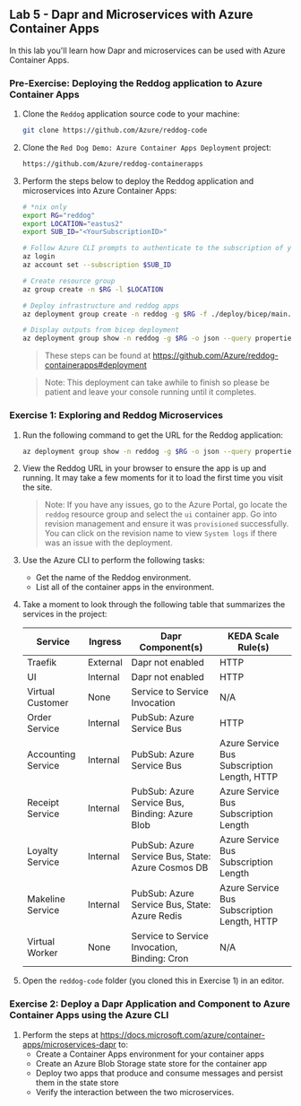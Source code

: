 ## Lab 5 - Dapr and Microservices with Azure Container Apps

In this lab you'll learn how Dapr and microservices can be used with Azure Container Apps.

### Pre-Exercise: Deploying the Reddog application to Azure Container Apps

1. Clone the `Reddog` application source code to your machine:

    ```bash
    git clone https://github.com/Azure/reddog-code
    ```

1. Clone the `Red Dog Demo: Azure Container Apps Deployment` project:

    ```bash
    https://github.com/Azure/reddog-containerapps
    ```
 
1. Perform the steps below to deploy the Reddog application and microservices into Azure Container Apps:

    ```bash
    # *nix only
    export RG="reddog"
    export LOCATION="eastus2"
    export SUB_ID="<YourSubscriptionID>"

    # Follow Azure CLI prompts to authenticate to the subscription of your choice
    az login
    az account set --subscription $SUB_ID

    # Create resource group
    az group create -n $RG -l $LOCATION

    # Deploy infrastructure and reddog apps
    az deployment group create -n reddog -g $RG -f ./deploy/bicep/main.bicep

    # Display outputs from bicep deployment
    az deployment group show -n reddog -g $RG -o json --query properties.outputs.urls.value
    ```

    > These steps can be found at https://github.com/Azure/reddog-containerapps#deployment

    > Note: This deployment can take awhile to finish so please be patient and leave your console running until it completes.

### Exercise 1: Exploring and Reddog Microservices

1. Run the following command to get the URL for the Reddog application:

    ```bash
    az deployment group show -n reddog -g $RG -o json --query properties.outputs.urls.value
    ```

1. View the Reddog URL in your browser to ensure the app is up and running. It may take a few moments for it to load the first time you visit the site.

    > Note: If you have any issues, go to the Azure Portal, go locate the `reddog` resource group and select the `ui` container app. Go into revision management and ensure it was `provisioned` successfully. You can click on the revision name to view `System logs` if there was an issue with the deployment.

1. Use the Azure CLI to perform the following tasks:
    - Get the name of the Reddog environment.
    - List all of the container apps in the environment.

1. Take a moment to look through the following table that summarizes the services in the project:

    | Service          | Ingress |  Dapr Component(s) | KEDA Scale Rule(s) |
    |------------------|---------|--------------------|--------------------|
    | Traefik | External | Dapr not enabled | HTTP |
    | UI | Internal | Dapr not enabled | HTTP |
    | Virtual Customer | None | Service to Service Invocation | N/A |
    | Order Service | Internal | PubSub: Azure Service Bus | HTTP |
    | Accounting Service | Internal | PubSub: Azure Service Bus | Azure Service Bus Subscription Length, HTTP |
    | Receipt Service | Internal | PubSub: Azure Service Bus, Binding: Azure Blob | Azure Service Bus Subscription Length |
    | Loyalty Service | Internal | PubSub: Azure Service Bus, State: Azure Cosmos DB | Azure Service Bus Subscription Length |
    | Makeline Service | Internal | PubSub: Azure Service Bus, State: Azure Redis | Azure Service Bus Subscription Length, HTTP |
    | Virtual Worker | None | Service to Service Invocation, Binding: Cron | N/A |

1. Open the `reddog-code` folder (you cloned this in Exercise 1) in an editor.

### Exercise 2: Deploy a Dapr Application and Component to Azure Container Apps using the Azure CLI

1. Perform the steps at https://docs.microsoft.com/azure/container-apps/microservices-dapr to:
    - Create a Container Apps environment for your container apps
    - Create an Azure Blob Storage state store for the container app
    - Deploy two apps that produce and consume messages and persist them in the state store
    - Verify the interaction between the two microservices.





